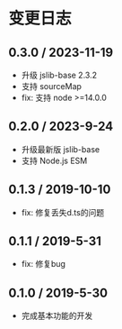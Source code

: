 # 变更日志

## 0.3.0 / 2023-11-19

- 升级 jslib-base 2.3.2
- 支持 sourceMap
- fix: 支持 node >=14.0.0

## 0.2.0 / 2023-9-24

- 升级最新版 jslib-base
- 支持 Node.js ESM

## 0.1.3 / 2019-10-10

- fix: 修复丢失d.ts的问题

## 0.1.1 / 2019-5-31

- fix: 修复bug

## 0.1.0 / 2019-5-30

- 完成基本功能的开发
